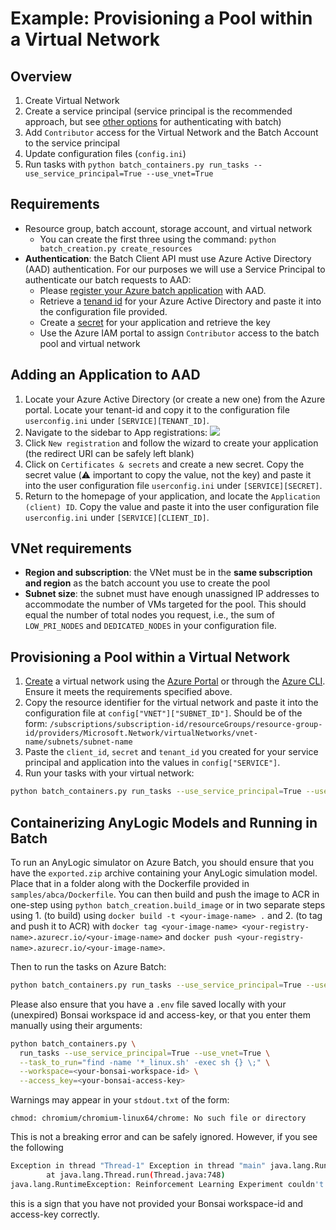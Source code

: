 # Example: Provisioning a Pool within a Virtual Network

## Overview

1. Create Virtual Network
2. Create a service principal (service principal is the recommended approach, but see [other options](https://docs.microsoft.com/en-us/azure/batch/batch-aad-auth#request-a-secret-for-your-application) for authenticating with batch)
3. Add `Contributor` access for the Virtual Network and the Batch Account to the service principal
4. Update configuration files (`config.ini`)
5. Run tasks with `python batch_containers.py run_tasks --use_service_principal=True --use_vnet=True`

## Requirements

- Resource group, batch account, storage account, and virtual network
  - You can create the first three using the command: `python batch_creation.py create_resources`
- **Authentication**: the Batch Client API must use Azure Active Directory (AAD) authentication. For our purposes we will use a Service Principal to authenticate our batch requests to AAD:
  - Please [register your Azure batch application](https://docs.microsoft.com/en-us/azure/batch/batch-aad-auth#register-your-application-with-a-tenant) with AAD.
  - Retrieve a [tenand id](https://docs.microsoft.com/en-us/azure/batch/batch-aad-auth#get-the-tenant-id-for-your-active-directory) for your Azure Active Directory and paste it into the configuration file provided.
  - Create a [secret](af1904e2-a0a9-4553-9a74-577567df8762) for your application and retrieve the key
  - Use the Azure IAM portal to assign `Contributor` access to the batch pool and virtual network

## Adding an Application to AAD

1. Locate your Azure Active Directory (or create a new one) from the Azure portal. Locate your tenant-id and copy it to the configuration file `userconfig.ini` under `[SERVICE][TENANT_ID]`.
2. Navigate to the sidebar to App registrations:
    ![](imgs/aad-app.png)  
3. Click `New registration` and follow the wizard to create your application (the redirect URI can be safely left blank)
4. Click on `Certificates & secrets` and create a new secret. Copy the secret value (⚠️ important to copy the value, not the key) and paste it into the user configuration file `userconfig.ini` under `[SERVICE][SECRET]`.
5. Return to the homepage of your application, and locate the `Application (client) ID`. Copy the value and paste it into the user configuration file `userconfig.ini` under `[SERVICE][CLIENT_ID]`.

## VNet requirements

- **Region and subscription**: the VNet must be in the **same subscription and region** as the batch account you use to create the pool
- **Subnet size**: the subnet must have enough unassigned IP addresses to accommodate the number of VMs targeted for the pool. This should equal the number of total nodes you request, i.e., the sum of `LOW_PRI_NODES` and `DEDICATED_NODES` in your configuration file.

## Provisioning a Pool within a Virtual Network

1. [Create](https://docs.microsoft.com/en-us/azure/virtual-network/manage-virtual-network#create-a-virtual-network) a virtual network using the [Azure Portal](https://docs.microsoft.com/en-us/azure/virtual-network/quick-create-portal) or through the [Azure CLI](https://docs.microsoft.com/en-us/cli/azure/network/vnet?view=azure-cli-latest#az-network-vnet-create). Ensure it meets the requirements specified above.
2. Copy the resource identifier for the virtual network and paste it into the configuration file at `config["VNET"]["SUBNET_ID"]`. Should be of the form: `/subscriptions/subscription-id/resourceGroups/resource-group-id/providers/Microsoft.Network/virtualNetworks/vnet-name/subnets/subnet-name`
3. Paste the `client_id`, `secret` and `tenant_id` you created for your service principal and application into the values in `config["SERVICE"]`.
4. Run your tasks with your virtual network:

```bash
python batch_containers.py run_tasks --use_service_principal=True --use_vnet=True
```

## Containerizing AnyLogic Models and Running in Batch

To run an AnyLogic simulator on Azure Batch, you should ensure that you have the `exported.zip` archive containing your AnyLogic simulation model. Place that in a folder along with the Dockerfile provided in `samples/abca/Dockerfile`. You can then build and push the image to ACR in one-step using `python batch_creation.build_image` or in two separate steps using 1. (to build) using `docker build -t <your-image-name> .` and 2. (to tag and push it to ACR) with `docker tag <your-image-name> <your-registry-name>.azurecr.io/<your-image-name>` and `docker push <your-registry-name>.azurecr.io/<your-image-name>`.

Then to run the tasks on Azure Batch:

```bash
python batch_containers.py run_tasks --use_service_principal=True --use_vnet=True --task_to_run="find -name '*_linux.sh' -exec sh {} \;"
```

Please also ensure that you have a `.env` file saved locally with your (unexpired) Bonsai workspace id and access-key, or that you enter them manually using their arguments:

```bash
python batch_containers.py \
  run_tasks --use_service_principal=True --use_vnet=True \
  --task_to_run="find -name '*_linux.sh' -exec sh {} \;" \
  --workspace=<your-bonsai-workspace-id> \
  --access_key=<your-bonsai-access-key>
```

Warnings may appear in your `stdout.txt` of the form:

```
chmod: chromium/chromium-linux64/chrome: No such file or directory
```

This is not a breaking error and can be safely ignored. However, if you see the following

```bash
Exception in thread "Thread-1" Exception in thread "main" java.lang.RuntimeException: Protection error
        at java.lang.Thread.run(Thread.java:748)
java.lang.RuntimeException: Reinforcement Learning Experiment couldn't be created.        at activity_based_costing_analysis_bonsai.RLExperiment.main(RLExperiment.java:256)Caused by: java.lang.reflect.InvocationTargetException        ... 1 moreCaused by: java.lang.RuntimeException: Protection error        ... 1 more
```

this is a sign that you have not provided your Bonsai workspace-id and access-key correctly.